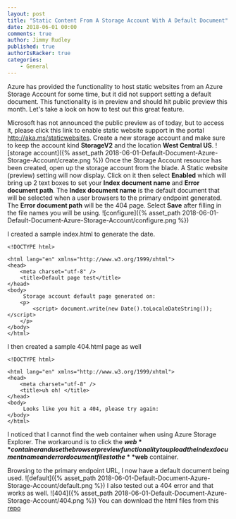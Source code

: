 ```yaml
---
layout: post
title: "Static Content From A Storage Account With A Default Document"
date: 2018-06-01 00:00
comments: true
author: Jimmy Rudley
published: true
authorIsRacker: true
categories:
    - General
---
```


Azure has provided the functionality to host static websites from an Azure Storage Account for some time, but it did not support setting a default document. This functionality is in preview and should hit public preview this month. Let's take a look on how to test out this great feature.

<!-- more -->

Microsoft has not announced the public preview as of today, but to access it, please click this link to enable static website support in the portal http://aka.ms/staticwebsites. Create a new storage account and make sure to keep the account kind **StorageV2** and the location **West Central US**. ![storage account]({% asset_path 2018-06-01-Default-Document-Azure-Storage-Account/create.png %}) Once the Storage Account resource has been created, open up the storage account from the blade. A Static website (preview) setting will now display. Click on it then select **Enabled** which will bring up 2 text boxes to set your **Index document name** and **Error document path**. The **Index document name** is the default document that will be selected when a user browsers to the primary endpoint generated. The **Error document path** will be the 404 page. Select **Save** after filling in the file names you will be using. ![configure]({% asset_path 2018-06-01-Default-Document-Azure-Storage-Account/configure.png %})

I created a sample index.html to generate the date. 
```
<!DOCTYPE html>

<html lang="en" xmlns="http://www.w3.org/1999/xhtml">
<head>
    <meta charset="utf-8" />
    <title>Default page test</title>
</head>
<body>
     Storage account default page generated on:
    <p> 
        <script> document.write(new Date().toLocaleDateString()); </script>
    </p>
</body>
</html>
```

I then created a sample 404.html page as well
```
<!DOCTYPE html>

<html lang="en" xmlns="http://www.w3.org/1999/xhtml">
<head>
    <meta charset="utf-8" />
    <title>uh oh! </title>
</head>
<body>
     Looks like you hit a 404, please try again:
</body>
</html>
```
I noticed that I cannot find the web container when using Azure Storage Explorer. The workaround is to click the **$web** container and use the browser preview functionality to upload the index document name and error document files to the **$web** container.

Browsing to the primary endpoint URL, I now have a default document being used. ![default]({% asset_path 2018-06-01-Default-Document-Azure-Storage-Account/default.png %}) I also tested out a 404 error and that works as well. ![404]({% asset_path 2018-06-01-Default-Document-Azure-Storage-Account/404.png %}) You can download the html files from this [repo]( https://github.com/jrudley/staticwebsite)



